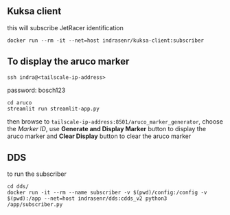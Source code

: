 ## Kuksa client 
this will subscribe JetRacer identification
```
docker run --rm -it --net=host indrasenr/kuksa-client:subscriber
```

## To display the aruco marker
```
ssh indra@<tailscale-ip-address>
```
password: bosch123

```
cd aruco
streamlit run streamlit-app.py
```
then browse to `tailscale-ip-address:8501/aruco_marker_generator`, choose the *Marker ID*, use **Generate and Display Marker** button to display the aruco marker and **Clear Display** button to clear the aruco marker

## DDS
to run the subscriber
```
cd dds/
docker run -it --rm --name subscriber -v $(pwd)/config:/config -v $(pwd):/app --net=host indrasenr/dds:cdds_v2 python3 /app/subscriber.py
```